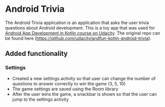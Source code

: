 # Android Trivia 

The Android Trivia application is an application that asks the user trivia questions about Android development.
This is a toy app that was used for [Android App Development in Kotlin course on Udacity](https://www.udacity.com/course/developing-android-apps-with-kotlin--ud9012).
The original repo can be found here (https://github.com/udacity/andfun-kotlin-android-trivia).
## Added functionality
### Settings
* Created a new settings activity so that user can change the number of questions to answer correctly to win the game (3, 5, 10)
* The game settings are saved using the Room library
* After the user wins the game, a snackbar is shown so that the user can jump to the settings activity
